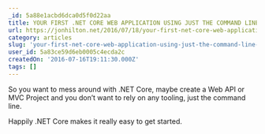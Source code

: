 ```yaml
---
_id: 5a88e1acbd6dca0d5f0d22aa
title: YOUR FIRST .NET CORE WEB APPLICATION USING JUST THE COMMAND LINE (IN TEN MINUTES OR LESS)
url: https://jonhilton.net/2016/07/18/your-first-net-core-web-application-using-nothing-but-the-command-line/
category: articles
slug: 'your-first-net-core-web-application-using-just-the-command-line-in-ten-minutes-or-less'
user_id: 5a83ce59d6eb0005c4ecda2c
createdOn: '2016-07-16T19:11:30.000Z'
tags: []
---
```


So you want to mess around with .NET Core, maybe create a Web API or MVC Project and you don’t want to rely on any tooling, just the command line.

Happily .NET Core makes it really easy to get started.
